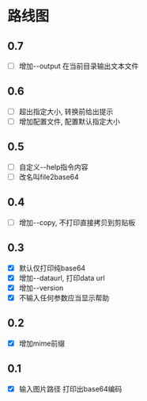 # 路线图

## 0.7
- [ ] 增加--output 在当前目录输出文本文件

## 0.6
- [ ] 超出指定大小, 转换前给出提示
- [ ] 增加配置文件, 配置默认指定大小

## 0.5
- [ ] 自定义--help指令内容
- [ ] 改名叫file2base64

## 0.4
- [ ] 增加--copy, 不打印直接拷贝到剪贴板

## 0.3
- [x] 默认仅打印纯base64
- [x] 增加--dataurl, 打印data url
- [x] 增加--version
- [x] 不输入任何参数应当显示帮助

## 0.2
- [x] 增加mime前缀

## 0.1
- [x] 输入图片路径 打印出base64编码